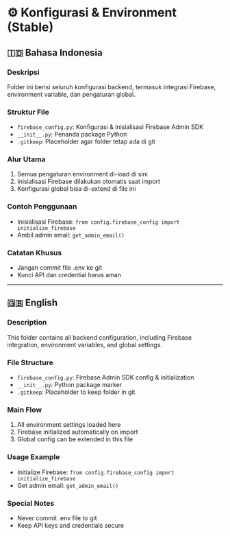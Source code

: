 # ⚙️ Konfigurasi & Environment (Stable)

## 🇮🇩 Bahasa Indonesia

### Deskripsi
Folder ini berisi seluruh konfigurasi backend, termasuk integrasi Firebase, environment variable, dan pengaturan global.

### Struktur File
- `firebase_config.py`: Konfigurasi & inisialisasi Firebase Admin SDK
- `__init__.py`: Penanda package Python
- `.gitkeep`: Placeholder agar folder tetap ada di git

### Alur Utama
1. Semua pengaturan environment di-load di sini
2. Inisialisasi Firebase dilakukan otomatis saat import
3. Konfigurasi global bisa di-extend di file ini

### Contoh Penggunaan
- Inisialisasi Firebase: `from config.firebase_config import initialize_firebase`
- Ambil admin email: `get_admin_email()`

### Catatan Khusus
- Jangan commit file .env ke git
- Kunci API dan credential harus aman

---

## 🇬🇧 English

### Description
This folder contains all backend configuration, including Firebase integration, environment variables, and global settings.

### File Structure
- `firebase_config.py`: Firebase Admin SDK config & initialization
- `__init__.py`: Python package marker
- `.gitkeep`: Placeholder to keep folder in git

### Main Flow
1. All environment settings loaded here
2. Firebase initialized automatically on import
3. Global config can be extended in this file

### Usage Example
- Initialize Firebase: `from config.firebase_config import initialize_firebase`
- Get admin email: `get_admin_email()`

### Special Notes
- Never commit .env file to git
- Keep API keys and credentials secure 